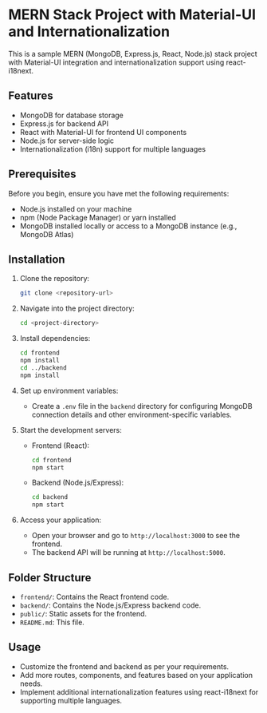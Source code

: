 # MERN Stack Project with Material-UI and Internationalization

This is a sample MERN (MongoDB, Express.js, React, Node.js) stack project with Material-UI integration and internationalization support using react-i18next.

## Features

- MongoDB for database storage
- Express.js for backend API
- React with Material-UI for frontend UI components
- Node.js for server-side logic
- Internationalization (i18n) support for multiple languages

## Prerequisites

Before you begin, ensure you have met the following requirements:

- Node.js installed on your machine
- npm (Node Package Manager) or yarn installed
- MongoDB installed locally or access to a MongoDB instance (e.g., MongoDB Atlas)

## Installation

1. Clone the repository:

   ```bash
   git clone <repository-url>
   ```

2. Navigate into the project directory:

   ```bash
   cd <project-directory>
   ```

3. Install dependencies:

   ```bash
   cd frontend
   npm install
   cd ../backend
   npm install
   ```

4. Set up environment variables:
   - Create a `.env` file in the `backend` directory for configuring MongoDB connection details and other environment-specific variables.

5. Start the development servers:
   - Frontend (React):
     ```bash
     cd frontend
     npm start
     ```
   - Backend (Node.js/Express):
     ```bash
     cd backend
     npm start
     ```

6. Access your application:
   - Open your browser and go to `http://localhost:3000` to see the frontend.
   - The backend API will be running at `http://localhost:5000`.

## Folder Structure

- `frontend/`: Contains the React frontend code.
- `backend/`: Contains the Node.js/Express backend code.
- `public/`: Static assets for the frontend.
- `README.md`: This file.

## Usage

- Customize the frontend and backend as per your requirements.
- Add more routes, components, and features based on your application needs.
- Implement additional internationalization features using react-i18next for supporting multiple languages.
